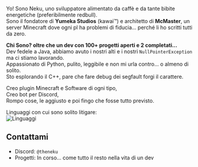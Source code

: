 Yo! Sono Neku, uno sviluppatore alimentato da caffè e da tante bibite energetiche (preferibilmente redbull).  
Sono il fondatore di **Yumeka Studios** (kawai™) e architetto di **McMaster**, un server Minecraft dove ogni pl ha problemi di fiducia… perché li ho scritti tutti da zero.

**Chi Sono? oltre che un dev con 100+ progetti aperti e 2 completati...**  
Dev fedele a Java, abbiamo avuto i nostri alti e i nostri `NullPointerException` ma ci stiamo lavorando.  
Appassionato di Python, pulito, leggibile e non mi urla contro... o almeno di solito.  
Sto esplorando il C++, pare che fare debug dei segfault forgi il carattere.  

Creo plugin Minecraft e Software di ogni tipo,  
Creo bot per Discord,  
Rompo cose, le aggiusto e poi fingo che fosse tutto previsto.

Linguaggi con cui sono solito litigare:  
![Linguaggi](https://skillicons.dev/icons?i=java,python,cpp,cs,js,css,assembly)


## Contattami
* Discord: `@theneku`
* Progetti: In corso... come tutto il resto nella vita di un dev
